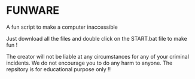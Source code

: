 # FUNWARE
A fun script to make a computer inaccessible


Just download all the files and double click on the START.bat file to make fun !

The creator will not be liable at any circumstances for any of your criminal incidents. We do not encourage you to do any harm to anyone. The repsitory is for educational purpose only !!
